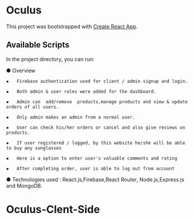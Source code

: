 # Oculus

This project was bootstrapped with [Create React App](https://product-sales-64a4b.web.app/).

## Available Scripts

In the project directory, you can run:

●	Overview

    ▪   Firebase authentication used for client / admin signup and login.

    ▪   Both admin & user roles were added for the dashboard.

    ▪   Admin can  add/remove  products,manage products and view & update orders of all users.

    ▪   Only admin makes an admin from a normal user.
 
    ▪   User can check his/her orders or cancel and also give reviews on products.

    ▪   If user registered / logged, by this website he/she will be able to buy any sunglasses

    ▪   Here is a option to enter user's valuable comments and rating

    ▪   After completing order, user is able to log out from account

●	Technologies used : React.js,Firebase,React Router, Node.js,Express js and MongoDB.
# Oculus-Clent-Side
